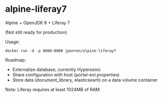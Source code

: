 # alpine-liferay7
Alpine + OpenJDK 8 + Liferay 7

(Not still ready for production)

Usage:

```
docker run -d -p 8080:8080 jpenren/alpine-liferay7
```

Roadmap:
- Externalize database, currently Hypersonic
- Share configuration with host (portal-ext.properties)
- Store data (document_library, elasticsearh) on a data volume container


Note: Liferay requires at least 1024MB of RAM
